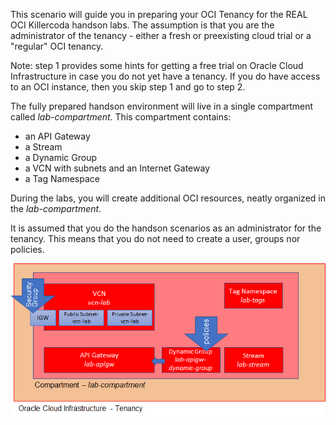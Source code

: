 This scenario will guide you in preparing your OCI Tenancy for the REAL OCI Killercoda handson labs. The assumption is that you are the administrator of the tenancy - either a fresh or preexisting cloud trial or a "regular" OCI tenancy.

Note: step 1 provides some hints for getting a free trial on Oracle Cloud Infrastructure in case you do not yet have a tenancy. If you do have access to an OCI instance, then you skip step 1 and go to step 2. 

The fully prepared handson environment will live in a single compartment called *lab-compartment*. This compartment contains:
* an API Gateway
* a Stream
* a Dynamic Group 
* a VCN with subnets and an Internet Gateway
* a Tag Namespace

During the labs, you will create additional OCI resources, neatly organized in the *lab-compartment*.

It is assumed that you do the handson scenarios as an administrator for the tenancy. This means that you do not need to create a user, groups nor policies.  

![](./assets/lab-compartment-layout.png)

